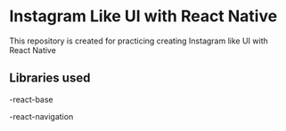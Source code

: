 # Instagram Like UI with React Native
This repository is created for practicing creating Instagram like UI with React Native

## Libraries used
-react-base

-react-navigation
